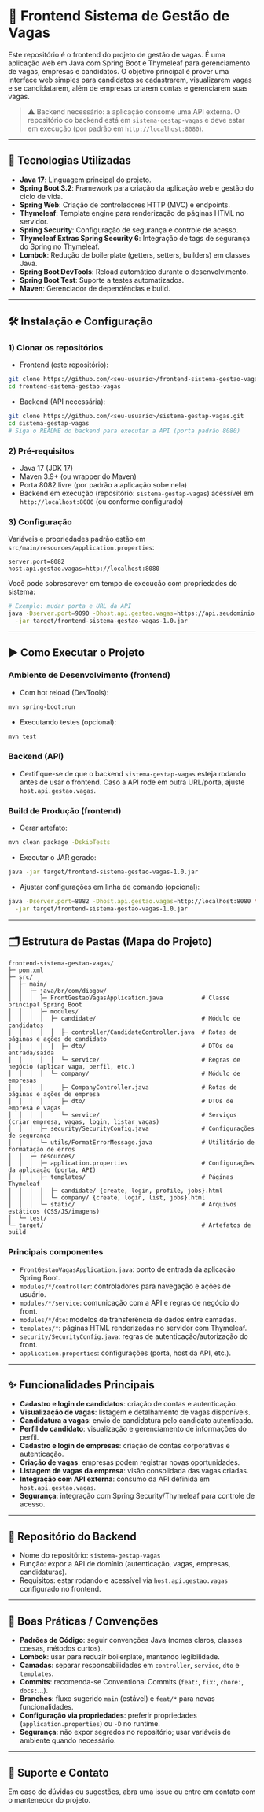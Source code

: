 # 🌟 Frontend Sistema de Gestão de Vagas

Este repositório é o frontend do projeto de gestão de vagas. É uma aplicação web em Java com Spring Boot e Thymeleaf para gerenciamento de vagas, empresas e candidatos. O objetivo principal é prover uma interface web simples para candidatos se cadastrarem, visualizarem vagas e se candidatarem, além de empresas criarem contas e gerenciarem suas vagas.

> ⚠️ Backend necessário: a aplicação consome uma API externa. O repositório do backend está em `sistema-gestap-vagas` e deve estar em execução (por padrão em `http://localhost:8080`).

---

## 🧰 Tecnologias Utilizadas

- **Java 17**: Linguagem principal do projeto.
- **Spring Boot 3.2**: Framework para criação da aplicação web e gestão do ciclo de vida.
- **Spring Web**: Criação de controladores HTTP (MVC) e endpoints.
- **Thymeleaf**: Template engine para renderização de páginas HTML no servidor.
- **Spring Security**: Configuração de segurança e controle de acesso.
- **Thymeleaf Extras Spring Security 6**: Integração de tags de segurança do Spring no Thymeleaf.
- **Lombok**: Redução de boilerplate (getters, setters, builders) em classes Java.
- **Spring Boot DevTools**: Reload automático durante o desenvolvimento.
- **Spring Boot Test**: Suporte a testes automatizados.
- **Maven**: Gerenciador de dependências e build.

---

## 🛠️ Instalação e Configuração

### 1) Clonar os repositórios

- Frontend (este repositório):
```bash
git clone https://github.com/<seu-usuario>/frontend-sistema-gestao-vagas.git
cd frontend-sistema-gestao-vagas
```

- Backend (API necessária):
```bash
git clone https://github.com/<seu-usuario>/sistema-gestap-vagas.git
cd sistema-gestap-vagas
# Siga o README do backend para executar a API (porta padrão 8080)
```

### 2) Pré-requisitos
- Java 17 (JDK 17)
- Maven 3.9+ (ou wrapper do Maven)
- Porta 8082 livre (por padrão a aplicação sobe nela)
- Backend em execução (repositório: `sistema-gestap-vagas`) acessível em `http://localhost:8080` (ou conforme configurado)

### 3) Configuração
Variáveis e propriedades padrão estão em `src/main/resources/application.properties`:
```properties
server.port=8082
host.api.gestao.vagas=http://localhost:8080
```
Você pode sobrescrever em tempo de execução com propriedades do sistema:
```bash
# Exemplo: mudar porta e URL da API
java -Dserver.port=9090 -Dhost.api.gestao.vagas=https://api.seudominio.com \
  -jar target/frontend-sistema-gestao-vagas-1.0.jar
```

---

## ▶️ Como Executar o Projeto

### Ambiente de Desenvolvimento (frontend)
- Com hot reload (DevTools):
```bash
mvn spring-boot:run
```

- Executando testes (opcional):
```bash
mvn test
```

### Backend (API)
- Certifique-se de que o backend `sistema-gestap-vagas` esteja rodando antes de usar o frontend. Caso a API rode em outra URL/porta, ajuste `host.api.gestao.vagas`.

### Build de Produção (frontend)
- Gerar artefato:
```bash
mvn clean package -DskipTests
```

- Executar o JAR gerado:
```bash
java -jar target/frontend-sistema-gestao-vagas-1.0.jar
```

- Ajustar configurações em linha de comando (opcional):
```bash
java -Dserver.port=8082 -Dhost.api.gestao.vagas=http://localhost:8080 \
  -jar target/frontend-sistema-gestao-vagas-1.0.jar
```

---

## 🗂️ Estrutura de Pastas (Mapa do Projeto)

```text
frontend-sistema-gestao-vagas/
├─ pom.xml
├─ src/
│  ├─ main/
│  │  ├─ java/br/com/diogow/
│  │  │  ├─ FrontGestaoVagasApplication.java           # Classe principal Spring Boot
│  │  │  ├─ modules/
│  │  │  │  ├─ candidate/                              # Módulo de candidatos
│  │  │  │  │  ├─ controller/CandidateController.java  # Rotas de páginas e ações de candidato
│  │  │  │  │  ├─ dto/                                 # DTOs de entrada/saída
│  │  │  │  │  └─ service/                             # Regras de negócio (aplicar vaga, perfil, etc.)
│  │  │  │  └─ company/                                # Módulo de empresas
│  │  │  │     ├─ CompanyController.java               # Rotas de páginas e ações de empresa
│  │  │  │     ├─ dto/                                 # DTOs de empresa e vagas
│  │  │  │     └─ service/                             # Serviços (criar empresa, vagas, login, listar vagas)
│  │  │  ├─ security/SecurityConfig.java               # Configurações de segurança
│  │  │  └─ utils/FormatErrorMessage.java              # Utilitário de formatação de erros
│  │  ├─ resources/
│  │  │  ├─ application.properties                     # Configurações da aplicação (porta, API)
│  │  │  ├─ templates/                                 # Páginas Thymeleaf
│  │  │  │  ├─ candidate/ {create, login, profile, jobs}.html
│  │  │  │  └─ company/ {create, login, list, jobs}.html
│  │  │  └─ static/                                    # Arquivos estáticos (CSS/JS/imagens)
│  └─ test/
└─ target/                                             # Artefatos de build
```

### Principais componentes
- `FrontGestaoVagasApplication.java`: ponto de entrada da aplicação Spring Boot.
- `modules/*/controller`: controladores para navegação e ações de usuário.
- `modules/*/service`: comunicação com a API e regras de negócio do front.
- `modules/*/dto`: modelos de transferência de dados entre camadas.
- `templates/*`: páginas HTML renderizadas no servidor com Thymeleaf.
- `security/SecurityConfig.java`: regras de autenticação/autorização do front.
- `application.properties`: configurações (porta, host da API, etc.).

---

## ✨ Funcionalidades Principais

- **Cadastro e login de candidatos**: criação de contas e autenticação.
- **Visualização de vagas**: listagem e detalhamento de vagas disponíveis.
- **Candidatura a vagas**: envio de candidatura pelo candidato autenticado.
- **Perfil do candidato**: visualização e gerenciamento de informações do perfil.
- **Cadastro e login de empresas**: criação de contas corporativas e autenticação.
- **Criação de vagas**: empresas podem registrar novas oportunidades.
- **Listagem de vagas da empresa**: visão consolidada das vagas criadas.
- **Integração com API externa**: consumo da API definida em `host.api.gestao.vagas`.
- **Segurança**: integração com Spring Security/Thymeleaf para controle de acesso.

---

## 🔗 Repositório do Backend

- Nome do repositório: `sistema-gestap-vagas`
- Função: expor a API de domínio (autenticação, vagas, empresas, candidaturas).
- Requisitos: estar rodando e acessível via `host.api.gestao.vagas` configurado no frontend.

---

## 🧭 Boas Práticas / Convenções

- **Padrões de Código**: seguir convenções Java (nomes claros, classes coesas, métodos curtos).
- **Lombok**: usar para reduzir boilerplate, mantendo legibilidade.
- **Camadas**: separar responsabilidades em `controller`, `service`, `dto` e `templates`.
- **Commits**: recomenda-se Conventional Commits (`feat:`, `fix:`, `chore:`, `docs:`...).
- **Branches**: fluxo sugerido `main` (estável) e `feat/*` para novas funcionalidades.
- **Configuração via propriedades**: preferir propriedades (`application.properties`) ou `-D` no runtime.
- **Segurança**: não expor segredos no repositório; usar variáveis de ambiente quando necessário.

---

## 🙋 Suporte e Contato

Em caso de dúvidas ou sugestões, abra uma issue ou entre em contato com o mantenedor do projeto.
